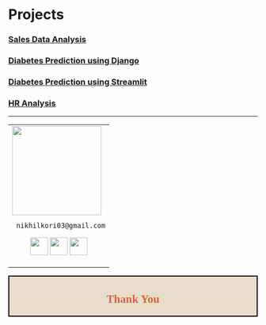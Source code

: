 # Projects


### [Sales Data Analysis](https://github.com/Nikhilkori03/Sala-Data-Analysis)

### [Diabetes Prediction using Django](https://github.com/Nikhilkori03/Diabetes-Prediction)

### [Diabetes Prediction using Streamlit](https://github.com/Nikhilkori03/Diabetes-Prediction-using-Streamlit)

### [HR Analysis](https://github.com/Nikhilkori03/HR-Dashboard)

___



<table>
<tr>
<td>
     <img src="https://avatars.githubusercontent.com/u/152955475?s=400&u=a4c92fe2b757b82173b9469b771153177034a7ab&v=4" width="180"/>
     
     nikhilkori03@gmail.com

<p align="center">
<a href = "https://github.com/Nikhilkori03"><img src = "http://www.iconninja.com/files/241/825/211/round-collaboration-social-github-code-circle-network-icon.svg" width="36" height = "36"/></a>
<a href = "https://www.linkedin.com/in/nikhil-kori-31664a2a3//"><img src = "http://www.iconninja.com/files/863/607/751/network-linkedin-social-connection-circular-circle-media-icon.svg" width="36" height="36"/></a>
<a href = "https://www.novypro.com/profile_projects/nikhilkori"><img src="https://cdn.icon-icons.com/icons2/3070/PNG/512/portfolio_briefcase_showcase_business_adobe_portfolio_icon_191043.png" width="36" height="36"/></a>
</p>
</td>
</tr> 
  </table>

<div style="display:fill;
            border-radius: false;
            border-style: solid;
            border-color:#000000;
            border-style: false;
            border-width: 2px;
            color:#CF673A;
            font-size:15px;
            font-family: Georgia;
            background-color:#E8DCCC;
            text-align:center;
            letter-spacing:0.1px;
            padding: 0.1em;">

## Thank You
  
